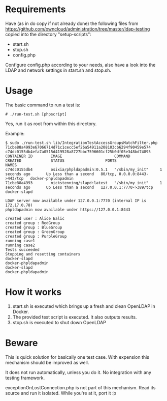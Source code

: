 <!--
 - SPDX-FileCopyrightText: 2016-2024 Nextcloud GmbH and Nextcloud contributors
 - SPDX-FileCopyrightText: 2015 ownCloud, Inc.
 - SPDX-License-Identifier: AGPL-3.0-only
 -->
# Requirements #

Have (as in do copy if not already done) the following files from https://github.com/owncloud/administration/tree/master/ldap-testing copied into the directory "setup-scripts":

 * start.sh
 * stop.sh
 * config.php

Configure config.php according to your needs, also have a look into the LDAP and network settings in start.sh and stop.sh.

# Usage #

The basic command to run a test is:

```# ./run-test.sh [phpscript]```

Yes, run it as root from within this directory.

Example:

```
$ sudo ./run-test.sh lib/IntegrationTestAccessGroupsMatchFilter.php 
71cbe88a4993e67066714d71c1cecc5ef26a54911a208103cb6294f90459e574
c74dc0155db4efa7a0515d419528a8727bbc7596601cf25b0df05e348bd74895
CONTAINER ID        IMAGE                       COMMAND             CREATED             STATUS                  PORTS                           NAMES
c74dc0155db4        osixia/phpldapadmin:0.5.1   "/sbin/my_init"     1 seconds ago       Up Less than a second   80/tcp, 0.0.0.0:8443->443/tcp   docker-phpldapadmin   
71cbe88a4993        nickstenning/slapd:latest   "/sbin/my_init"     1 seconds ago       Up Less than a second   127.0.0.1:7770->389/tcp         docker-slapd          

LDAP server now available under 127.0.0.1:7770 (internal IP is 172.17.0.78)
phpldapadmin now available under https://127.0.0.1:8443

created user : Alice Ealic
created group : RedGroup
created group : BlueGroup
created group : GreenGroup
created group : PurpleGroup
running case1 
running case2 
Tests succeeded
Stopping and resetting containers
docker-slapd
docker-phpldapadmin
docker-slapd
docker-phpldapadmin
```

# How it works #

1. start.sh is executed which brings up a fresh and clean OpenLDAP in Docker.
2. The provided test script is executed. It also outputs results.
3. stop.sh is executed to shut down OpenLDAP

# Beware #

This is quick solution for basically one test case. With expension this mechanism should be improved as well.

It does not run automatically, unless you do it. No integration with any testing framework.

exceptionOnLostConnection.php is not part of this mechanism. Read its source and run it isolated. While you're at it, port it :þ

